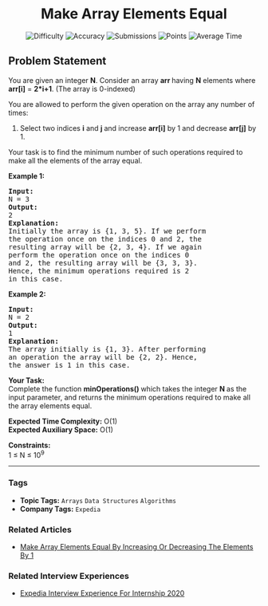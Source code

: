<h1 align="center">Make Array Elements Equal</h1>

<p align="center">
  <img alt="Difficulty" title="Difficulty" src="https://custom-icon-badges.demolab.com/badge/Difficulty: Easy-1F222E?style=for-the-badge&logoColor=white&logo=fire"/>
  <img alt="Accuracy" title="Accuracy" src="https://custom-icon-badges.demolab.com/badge/Accuracy: 50.65%25-1F222E?style=for-the-badge&logoColor=white&logo=target"/>
  <img alt="Submissions" title="Submissions" src="https://custom-icon-badges.demolab.com/badge/Submissions: 36K+-1F222E?style=for-the-badge&logoColor=white&logo=repo"/>
  <img alt="Points" title="Points" src="https://custom-icon-badges.demolab.com/badge/Points: 2-1F222E?style=for-the-badge&logoColor=white&logo=award"/>
  <img alt="Average Time" title="Average Time" src="https://custom-icon-badges.demolab.com/badge/Average%20Time: N/A-1F222E?style=for-the-badge&logoColor=white&logo=clock"/>
</p>

## Problem Statement

You are given an integer <b>N</b>. Consider an array <b>arr </b>having <b>N</b> elements where <b>arr[i]</b> = <b>2*i+1</b>. (The array is 0-indexed)

You are allowed to perform the given operation on the array any number of times:

1) Select two indices <b>i</b> and <b>j </b>and increase <b>arr[i]</b> by 1 and decrease <b>arr[j]</b> by 1.

Your task is to find the minimum number of such operations required to make all the elements of the array equal.

<b>Example 1:</b>

<pre><b>Input:</b>
N = 3
<b>Output:</b>
2
<b>Explanation:</b>
Initially the array is {1, 3, 5}. If we perform
the operation once on the indices 0 and 2, the 
resulting array will be {2, 3, 4}. If we again 
perform the operation once on the indices 0
and 2, the resulting array will be {3, 3, 3}.
Hence, the minimum operations required is 2
in this case. </pre>

<b>Example 2:</b>

<pre><b>Input: </b>
N = 2
<b>Output:</b>
1
<b>Explanation: </b>
The array initially is {1, 3}. After performing 
an operation the array will be {2, 2}. Hence,
the answer is 1 in this case.</pre>

<b>Your Task:</b><br>
Complete the function <b>minOperations</b><b>() </b>which takes the integer <b>N </b>as the input parameter, and returns the minimum operations required to make all the array elements equal.

<b>Expected Time Complexity:</b> O(1)<br>
<b>Expected Auxiliary Space:</b> O(1)

<b>Constraints:</b><br>
1 ≤ N ≤ 10<sup>9</sup>


<hr>

### Tags
- **Topic Tags:** `Arrays` `Data Structures` `Algorithms`
- **Company Tags:** `Expedia`

### Related Articles
- [Make Array Elements Equal By Increasing Or Decreasing The Elements By 1](https://www.geeksforgeeks.org/make-array-elements-equal-by-increasing-or-decreasing-the-elements-by-1/)

### Related Interview Experiences
- [Expedia Interview Experience For Internship 2020](https://www.geeksforgeeks.org/expedia-interview-experience-for-internship-2020/)
